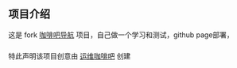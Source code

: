 ## 项目介绍

这是 fork [咖啡吧导航](https://github.com/ops-coffee/nav) 项目，自己做一个学习和测试，github page部署，

###
特此声明该项目创意由 [运维咖啡吧](https://ops-coffee.cn) 创建


